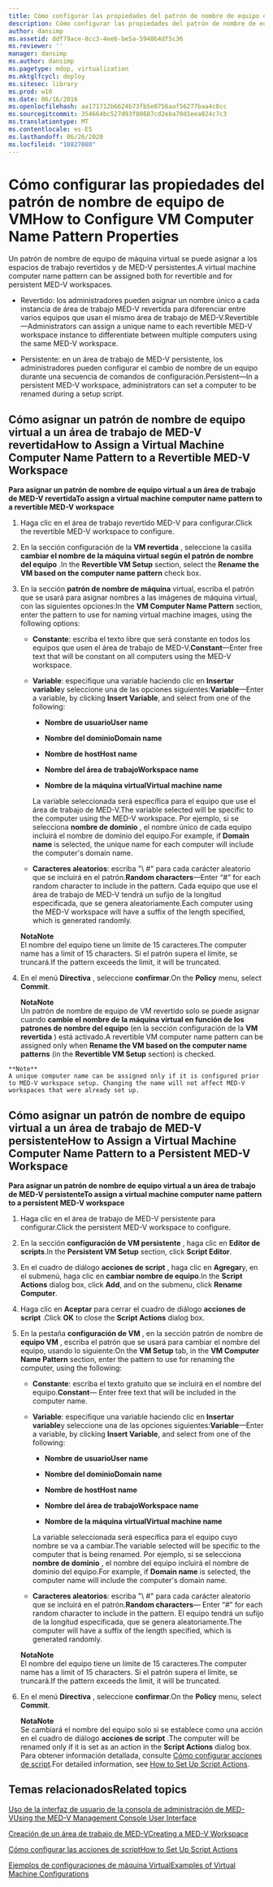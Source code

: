 ```yaml
---
title: Cómo configurar las propiedades del patrón de nombre de equipo de VM
description: Cómo configurar las propiedades del patrón de nombre de equipo de VM
author: dansimp
ms.assetid: ddf79ace-8cc3-4ee6-be5a-5940b4df5c36
ms.reviewer: ''
manager: dansimp
ms.author: dansimp
ms.pagetype: mdop, virtualization
ms.mktglfcycl: deploy
ms.sitesec: library
ms.prod: w10
ms.date: 06/16/2016
ms.openlocfilehash: aa171712b6624b73fb5e0756aaf56277baa4c8cc
ms.sourcegitcommit: 354664bc527d93f80687cd2eba70d1eea024c7c3
ms.translationtype: MT
ms.contentlocale: es-ES
ms.lasthandoff: 06/26/2020
ms.locfileid: "10827080"
---
```

# <span data-ttu-id="2edb2-103">Cómo configurar las propiedades del patrón de nombre de equipo de VM</span><span class="sxs-lookup"><span data-stu-id="2edb2-103">How to Configure VM Computer Name Pattern Properties</span></span>


<span data-ttu-id="2edb2-104">Un patrón de nombre de equipo de máquina virtual se puede asignar a los espacios de trabajo revertidos y de MED-V persistentes.</span><span class="sxs-lookup"><span data-stu-id="2edb2-104">A virtual machine computer name pattern can be assigned both for revertible and for persistent MED-V workspaces.</span></span>

-   <span data-ttu-id="2edb2-105">Revertido: los administradores pueden asignar un nombre único a cada instancia de área de trabajo MED-V revertida para diferenciar entre varios equipos que usan el mismo área de trabajo de MED-V.</span><span class="sxs-lookup"><span data-stu-id="2edb2-105">Revertible—Administrators can assign a unique name to each revertible MED-V workspace instance to differentiate between multiple computers using the same MED-V workspace.</span></span>

-   <span data-ttu-id="2edb2-106">Persistente: en un área de trabajo de MED-V persistente, los administradores pueden configurar el cambio de nombre de un equipo durante una secuencia de comandos de configuración.</span><span class="sxs-lookup"><span data-stu-id="2edb2-106">Persistent—In a persistent MED-V workspace, administrators can set a computer to be renamed during a setup script.</span></span>

## <span data-ttu-id="2edb2-107">Cómo asignar un patrón de nombre de equipo virtual a un área de trabajo de MED-V revertida</span><span class="sxs-lookup"><span data-stu-id="2edb2-107">How to Assign a Virtual Machine Computer Name Pattern to a Revertible MED-V Workspace</span></span>


**<span data-ttu-id="2edb2-108">Para asignar un patrón de nombre de equipo virtual a un área de trabajo de MED-V revertida</span><span class="sxs-lookup"><span data-stu-id="2edb2-108">To assign a virtual machine computer name pattern to a revertible MED-V workspace</span></span>**

1.  <span data-ttu-id="2edb2-109">Haga clic en el área de trabajo revertido MED-V para configurar.</span><span class="sxs-lookup"><span data-stu-id="2edb2-109">Click the revertible MED-V workspace to configure.</span></span>

2.  <span data-ttu-id="2edb2-110">En la sección configuración de la **VM revertida** , seleccione la casilla **cambiar el nombre de la máquina virtual según el patrón de nombre del equipo** .</span><span class="sxs-lookup"><span data-stu-id="2edb2-110">In the **Revertible VM Setup** section, select the **Rename the VM based on the computer name pattern** check box.</span></span>

3.  <span data-ttu-id="2edb2-111">En la sección **patrón de nombre de máquina** virtual, escriba el patrón que se usará para asignar nombres a las imágenes de máquina virtual, con las siguientes opciones:</span><span class="sxs-lookup"><span data-stu-id="2edb2-111">In the **VM Computer Name Pattern** section, enter the pattern to use for naming virtual machine images, using the following options:</span></span>

    -   <span data-ttu-id="2edb2-112">**Constante**: escriba el texto libre que será constante en todos los equipos que usen el área de trabajo de MED-V.</span><span class="sxs-lookup"><span data-stu-id="2edb2-112">**Constant**—Enter free text that will be constant on all computers using the MED-V workspace.</span></span>

    -   <span data-ttu-id="2edb2-113">**Variable**: especifique una variable haciendo clic en **Insertar variable**y seleccione una de las opciones siguientes:</span><span class="sxs-lookup"><span data-stu-id="2edb2-113">**Variable**—Enter a variable, by clicking **Insert Variable**, and select from one of the following:</span></span>

        -   **<span data-ttu-id="2edb2-114">Nombre de usuario</span><span class="sxs-lookup"><span data-stu-id="2edb2-114">User name</span></span>**

        -   **<span data-ttu-id="2edb2-115">Nombre del dominio</span><span class="sxs-lookup"><span data-stu-id="2edb2-115">Domain name</span></span>**

        -   **<span data-ttu-id="2edb2-116">Nombre de host</span><span class="sxs-lookup"><span data-stu-id="2edb2-116">Host name</span></span>**

        -   **<span data-ttu-id="2edb2-117">Nombre del área de trabajo</span><span class="sxs-lookup"><span data-stu-id="2edb2-117">Workspace name</span></span>**

        -   **<span data-ttu-id="2edb2-118">Nombre de la máquina virtual</span><span class="sxs-lookup"><span data-stu-id="2edb2-118">Virtual machine name</span></span>**

        <span data-ttu-id="2edb2-119">La variable seleccionada será específica para el equipo que use el área de trabajo de MED-V.</span><span class="sxs-lookup"><span data-stu-id="2edb2-119">The variable selected will be specific to the computer using the MED-V workspace.</span></span> <span data-ttu-id="2edb2-120">Por ejemplo, si se selecciona **nombre de dominio** , el nombre único de cada equipo incluirá el nombre de dominio del equipo.</span><span class="sxs-lookup"><span data-stu-id="2edb2-120">For example, if **Domain name** is selected, the unique name for each computer will include the computer's domain name.</span></span>

    -   <span data-ttu-id="2edb2-121">**Caracteres aleatorios**: escriba "\ #" para cada carácter aleatorio que se incluirá en el patrón.</span><span class="sxs-lookup"><span data-stu-id="2edb2-121">**Random characters**—Enter “\#” for each random character to include in the pattern.</span></span> <span data-ttu-id="2edb2-122">Cada equipo que use el área de trabajo de MED-V tendrá un sufijo de la longitud especificada, que se genera aleatoriamente.</span><span class="sxs-lookup"><span data-stu-id="2edb2-122">Each computer using the MED-V workspace will have a suffix of the length specified, which is generated randomly.</span></span>

    **<span data-ttu-id="2edb2-123">Nota</span><span class="sxs-lookup"><span data-stu-id="2edb2-123">Note</span></span>**  
    <span data-ttu-id="2edb2-124">El nombre del equipo tiene un límite de 15 caracteres.</span><span class="sxs-lookup"><span data-stu-id="2edb2-124">The computer name has a limit of 15 characters.</span></span> <span data-ttu-id="2edb2-125">Si el patrón supera el límite, se truncará.</span><span class="sxs-lookup"><span data-stu-id="2edb2-125">If the pattern exceeds the limit, it will be truncated.</span></span>



4.  <span data-ttu-id="2edb2-126">En el menú **Directiva** , seleccione **confirmar**.</span><span class="sxs-lookup"><span data-stu-id="2edb2-126">On the **Policy** menu, select **Commit**.</span></span>

    **<span data-ttu-id="2edb2-127">Nota</span><span class="sxs-lookup"><span data-stu-id="2edb2-127">Note</span></span>**  
    <span data-ttu-id="2edb2-128">Un patrón de nombre de equipo de VM revertido solo se puede asignar cuando **cambie el nombre de la máquina virtual en función de los patrones de nombre del equipo** (en la sección configuración de la **VM revertida** ) está activado.</span><span class="sxs-lookup"><span data-stu-id="2edb2-128">A revertible VM computer name pattern can be assigned only when **Rename the VM based on the computer name patterns** (in the **Revertible VM Setup** section) is checked.</span></span>



~~~
**Note**  
A unique computer name can be assigned only if it is configured prior to MED-V workspace setup. Changing the name will not affect MED-V workspaces that were already set up.
~~~



## <span data-ttu-id="2edb2-129">Cómo asignar un patrón de nombre de equipo virtual a un área de trabajo de MED-V persistente</span><span class="sxs-lookup"><span data-stu-id="2edb2-129">How to Assign a Virtual Machine Computer Name Pattern to a Persistent MED-V Workspace</span></span>


**<span data-ttu-id="2edb2-130">Para asignar un patrón de nombre de equipo virtual a un área de trabajo de MED-V persistente</span><span class="sxs-lookup"><span data-stu-id="2edb2-130">To assign a virtual machine computer name pattern to a persistent MED-V workspace</span></span>**

1.  <span data-ttu-id="2edb2-131">Haga clic en el área de trabajo de MED-V persistente para configurar.</span><span class="sxs-lookup"><span data-stu-id="2edb2-131">Click the persistent MED-V workspace to configure.</span></span>

2.  <span data-ttu-id="2edb2-132">En la sección **configuración de VM persistente** , haga clic en **Editor de scripts**.</span><span class="sxs-lookup"><span data-stu-id="2edb2-132">In the **Persistent VM Setup** section, click **Script Editor**.</span></span>

3.  <span data-ttu-id="2edb2-133">En el cuadro de diálogo **acciones de script** , haga clic en **Agregar**y, en el submenú, haga clic en **cambiar nombre de equipo**.</span><span class="sxs-lookup"><span data-stu-id="2edb2-133">In the **Script Actions** dialog box, click **Add**, and on the submenu, click **Rename Computer**.</span></span>

4.  <span data-ttu-id="2edb2-134">Haga clic en **Aceptar** para cerrar el cuadro de diálogo **acciones de script** .</span><span class="sxs-lookup"><span data-stu-id="2edb2-134">Click **OK** to close the **Script Actions** dialog box.</span></span>

5.  <span data-ttu-id="2edb2-135">En la pestaña **configuración de VM** , en la sección patrón de nombre de **equipo VM** , escriba el patrón que se usará para cambiar el nombre del equipo, usando lo siguiente:</span><span class="sxs-lookup"><span data-stu-id="2edb2-135">On the **VM Setup** tab, in the **VM Computer Name Pattern** section, enter the pattern to use for renaming the computer, using the following:</span></span>

    -   <span data-ttu-id="2edb2-136">**Constante**: escriba el texto gratuito que se incluirá en el nombre del equipo.</span><span class="sxs-lookup"><span data-stu-id="2edb2-136">**Constant**— Enter free text that will be included in the computer name.</span></span>

    -   <span data-ttu-id="2edb2-137">**Variable**: especifique una variable haciendo clic en **Insertar variable**y seleccione una de las opciones siguientes:</span><span class="sxs-lookup"><span data-stu-id="2edb2-137">**Variable**—Enter a variable, by clicking **Insert Variable**, and select from one of the following:</span></span>

        -   **<span data-ttu-id="2edb2-138">Nombre de usuario</span><span class="sxs-lookup"><span data-stu-id="2edb2-138">User name</span></span>**

        -   **<span data-ttu-id="2edb2-139">Nombre del dominio</span><span class="sxs-lookup"><span data-stu-id="2edb2-139">Domain name</span></span>**

        -   **<span data-ttu-id="2edb2-140">Nombre de host</span><span class="sxs-lookup"><span data-stu-id="2edb2-140">Host name</span></span>**

        -   **<span data-ttu-id="2edb2-141">Nombre del área de trabajo</span><span class="sxs-lookup"><span data-stu-id="2edb2-141">Workspace name</span></span>**

        -   **<span data-ttu-id="2edb2-142">Nombre de la máquina virtual</span><span class="sxs-lookup"><span data-stu-id="2edb2-142">Virtual machine name</span></span>**

        <span data-ttu-id="2edb2-143">La variable seleccionada será específica para el equipo cuyo nombre se va a cambiar.</span><span class="sxs-lookup"><span data-stu-id="2edb2-143">The variable selected will be specific to the computer that is being renamed.</span></span> <span data-ttu-id="2edb2-144">Por ejemplo, si se selecciona **nombre de dominio** , el nombre del equipo incluirá el nombre de dominio del equipo.</span><span class="sxs-lookup"><span data-stu-id="2edb2-144">For example, if **Domain name** is selected, the computer name will include the computer's domain name.</span></span>

    -   <span data-ttu-id="2edb2-145">**Caracteres aleatorios**: escriba "\ #" para cada carácter aleatorio que se incluirá en el patrón.</span><span class="sxs-lookup"><span data-stu-id="2edb2-145">**Random characters**— Enter “\#” for each random character to include in the pattern.</span></span> <span data-ttu-id="2edb2-146">El equipo tendrá un sufijo de la longitud especificada, que se genera aleatoriamente.</span><span class="sxs-lookup"><span data-stu-id="2edb2-146">The computer will have a suffix of the length specified, which is generated randomly.</span></span>

    **<span data-ttu-id="2edb2-147">Nota</span><span class="sxs-lookup"><span data-stu-id="2edb2-147">Note</span></span>**  
    <span data-ttu-id="2edb2-148">El nombre del equipo tiene un límite de 15 caracteres.</span><span class="sxs-lookup"><span data-stu-id="2edb2-148">The computer name has a limit of 15 characters.</span></span> <span data-ttu-id="2edb2-149">Si el patrón supera el límite, se truncará.</span><span class="sxs-lookup"><span data-stu-id="2edb2-149">If the pattern exceeds the limit, it will be truncated.</span></span>



6.  <span data-ttu-id="2edb2-150">En el menú **Directiva** , seleccione **confirmar**.</span><span class="sxs-lookup"><span data-stu-id="2edb2-150">On the **Policy** menu, select **Commit**.</span></span>

    **<span data-ttu-id="2edb2-151">Nota</span><span class="sxs-lookup"><span data-stu-id="2edb2-151">Note</span></span>**  
    <span data-ttu-id="2edb2-152">Se cambiará el nombre del equipo solo si se establece como una acción en el cuadro de diálogo **acciones de script** .</span><span class="sxs-lookup"><span data-stu-id="2edb2-152">The computer will be renamed only if it is set as an action in the **Script Actions** dialog box.</span></span> <span data-ttu-id="2edb2-153">Para obtener información detallada, consulte [Cómo configurar acciones de script](how-to-set-up-script-actions.md).</span><span class="sxs-lookup"><span data-stu-id="2edb2-153">For detailed information, see [How to Set Up Script Actions](how-to-set-up-script-actions.md).</span></span>



## <span data-ttu-id="2edb2-154">Temas relacionados</span><span class="sxs-lookup"><span data-stu-id="2edb2-154">Related topics</span></span>


[<span data-ttu-id="2edb2-155">Uso de la interfaz de usuario de la consola de administración de MED-V</span><span class="sxs-lookup"><span data-stu-id="2edb2-155">Using the MED-V Management Console User Interface</span></span>](using-the-med-v-management-console-user-interface.md)

[<span data-ttu-id="2edb2-156">Creación de un área de trabajo de MED-V</span><span class="sxs-lookup"><span data-stu-id="2edb2-156">Creating a MED-V Workspace</span></span>](creating-a-med-v-workspacemedv-10-sp1.md)

[<span data-ttu-id="2edb2-157">Cómo configurar las acciones de script</span><span class="sxs-lookup"><span data-stu-id="2edb2-157">How to Set Up Script Actions</span></span>](how-to-set-up-script-actions.md)

[<span data-ttu-id="2edb2-158">Ejemplos de configuraciones de máquina Virtual</span><span class="sxs-lookup"><span data-stu-id="2edb2-158">Examples of Virtual Machine Configurations</span></span>](examples-of-virtual-machine-configurationsv2.md)









